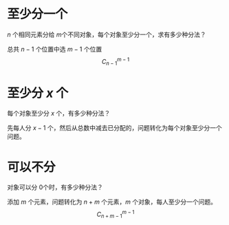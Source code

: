 # 至少分一个

$n$ 个相同元素分给 $m$​ 个不同对象，每个对象至少分一个，求有多少种分法？



总共 $n - 1$ 个位置中选 $m - 1$ 个位置
$$
C_{n - 1}^{m - 1}
$$


# 至少分 $x$ 个

每个对象至少分 $x$ 个，有多少种分法？

先每人分 $x - 1$ 个，然后从总数中减去已分配的，问题转化为每个对象至少分一个问题。



# 可以不分

对象可以分 $0$​ 个时，有多少种分法？

添加 $m$ 个元素，问题转化为 $n + m$ 个元素，$m$ 个对象，每人至少分一个问题。
$$
C_{n + m - 1}^{m - 1}
$$
